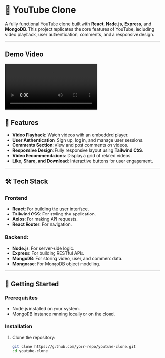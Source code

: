 # 🎥 YouTube Clone

A fully functional YouTube clone built with **React**, **Node.js**, **Express**, and **MongoDB**. This project replicates the core features of YouTube, including video playback, user authentication, comments, and a responsive design.

---
## Demo Video
![Demo Video](./Demo.mp4)
## 🌟 Features

- **Video Playback**: Watch videos with an embedded player.
- **User Authentication**: Sign up, log in, and manage user sessions.
- **Comments Section**: View and post comments on videos.
- **Responsive Design**: Fully responsive layout using **Tailwind CSS**.
- **Video Recommendations**: Display a grid of related videos.
- **Like, Share, and Download**: Interactive buttons for user engagement.

---


## 🛠️ Tech Stack

### Frontend:
- **React**: For building the user interface.
- **Tailwind CSS**: For styling the application.
- **Axios**: For making API requests.
- **React Router**: For navigation.

### Backend:
- **Node.js**: For server-side logic.
- **Express**: For building RESTful APIs.
- **MongoDB**: For storing video, user, and comment data.
- **Mongoose**: For MongoDB object modeling.

---

## 🚀 Getting Started

### Prerequisites
- Node.js installed on your system.
- MongoDB instance running locally or on the cloud.

### Installation

1. Clone the repository:
   ```bash
   git clone https://github.com/your-repo/youtube-clone.git
   cd youtube-clone